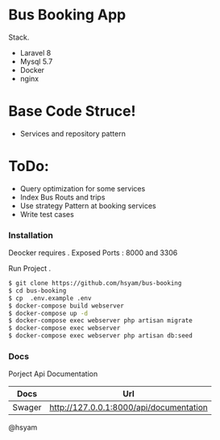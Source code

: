 # Bus Booking App 


Stack.

  - Laravel 8
  - Mysql 5.7
  - Docker
  - nginx


# Base Code Struce!

  - Services and repository pattern
   


# ToDo:
  - Query optimization for some services 
  - Index Bus Routs and trips 
  - Use strategy Pattern at booking  services 
  - Write test cases
 

### Installation

Deocker requires .
Exposed Ports : 8000 and 3306

Run Project .

```sh
$ git clone https://github.com/hsyam/bus-booking 
$ cd bus-booking
$ cp  .env.example .env
$ docker-compose build webserver
$ docker-compose up -d 
$ docker-compose exec webserver php artisan migrate
$ docker-compose exec webserver 
$ docker-compose exec webserver php artisan db:seed
```



### Docs

Porject Api Documentation 

| Docs | Url |
| ------ | ------ |
| Swager |  http://127.0.0.1:8000/api/documentation |
 

@hsyam

